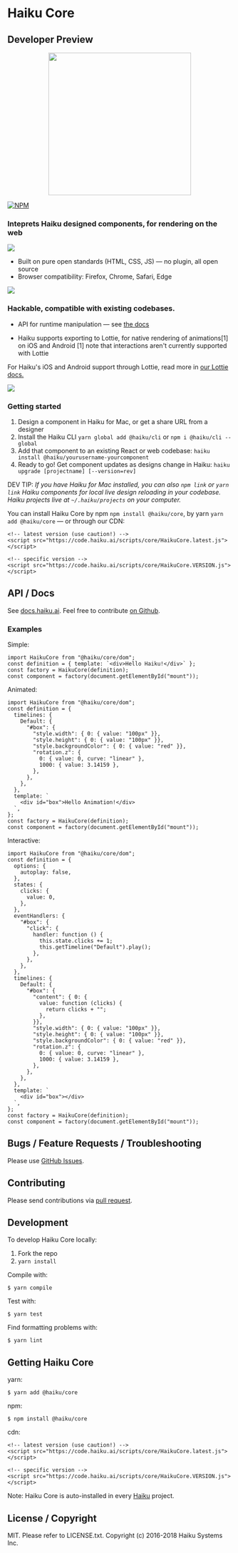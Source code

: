 # Haiku Core
## Developer Preview

<p align="center">
  <img width="320" src="gif-of-animated-or-interactive-haiku-component.gif">
</p>


[![NPM](https://nodei.co/npm/@haiku/core.png)](https://nodei.co/npm/@haiku/core/)


### Inteprets Haiku designed components, for rendering on the web

<img src='visual-of-code-in-ui-out.png' />

- Built on pure open standards (HTML, CSS, JS) — no plugin, all open source
- Browser compatibility: Firefox, Chrome, Safari, Edge

<img src='browser-logos.png' />


### Hackable, compatible with existing codebases.

- API for runtime manipulation — see [the docs](`link`)

- Haiku supports exporting to Lottie, for native rendering of animations[1] on iOS and Android
 [1] note that interactions aren't currently supported with Lottie
 
For Haiku's iOS and Android support through Lottie, read more in [our Lottie docs.](`link`)
 
 <img src='lottie-and-browser-logos.png' />


### Getting started

 1. Design a component in Haiku for Mac, or get a share URL from a designer
 2. Install the Haiku CLI   `yarn global add @haiku/cli` or `npm i @haiku/cli --global`
 3. Add that component to an existing React or web codebase: `haiku install @haiku/yourusername-yourcomponent`
 4. Ready to go!  Get component updates as designs change in Haiku: `haiku upgrade [projectname] [--version=rev]`

DEV TIP:  _If you have Haiku for Mac installed, you can also `npm link` or `yarn link` Haiku components for local live design reloading in your codebase.  Haiku projects live at `~/.haiku/projects` on your computer._
 
You can install Haiku Core by npm `npm install @haiku/core`, by yarn `yarn add @haiku/core` —
or through our CDN:

    <!-- latest version (use caution!) -->
    <script src="https://code.haiku.ai/scripts/core/HaikuCore.latest.js"></script>

    <!-- specific version -->
    <script src="https://code.haiku.ai/scripts/core/HaikuCore.VERSION.js"></script>


## API / Docs

See [docs.haiku.ai](https://docs.haiku.ai).
Feel free to contribute [on Github](https://github.com/HaikuTeam/docs).


### Examples

Simple:

    import HaikuCore from "@haiku/core/dom";
    const definition = { template: `<div>Hello Haiku!</div>` };
    const factory = HaikuCore(definition);
    const component = factory(document.getElementById("mount"));

Animated:

    import HaikuCore from "@haiku/core/dom";
    const definition = {
      timelines: {
        Default: {
          "#box": {
            "style.width": { 0: { value: "100px" }},
            "style.height": { 0: { value: "100px" }},
            "style.backgroundColor": { 0: { value: "red" }},
            "rotation.z": {
              0: { value: 0, curve: "linear" },
              1000: { value: 3.14159 },
            },
          },
        },
      },
      template: `
        <div id="box">Hello Animation!</div>
      `,
    };
    const factory = HaikuCore(definition);
    const component = factory(document.getElementById("mount"));

Interactive:

    import HaikuCore from "@haiku/core/dom";
    const definition = {
      options: {
        autoplay: false,
      },
      states: {
        clicks: {
          value: 0,
        },
      },
      eventHandlers: {
        "#box": {
          "click": {
            handler: function () {
              this.state.clicks += 1;
              this.getTimeline("Default").play();
            },
          },
        },
      },
      timelines: {
        Default: {
          "#box": {
            "content": { 0: { 
              value: function (clicks) {
                return clicks + "";
              },
            }},
            "style.width": { 0: { value: "100px" }},
            "style.height": { 0: { value: "100px" }},
            "style.backgroundColor": { 0: { value: "red" }},
            "rotation.z": {
              0: { value: 0, curve: "linear" },
              1000: { value: 3.14159 },
            },
          },
        },
      },
      template: `
        <div id="box"></div>
      `,
    };
    const factory = HaikuCore(definition);
    const component = factory(document.getElementById("mount"));


## Bugs / Feature Requests / Troubleshooting

Please use [GitHub Issues](https://github.com/HaikuTeam/core/issues).

## Contributing

Please send contributions via [pull request](https://github.com/HaikuTeam/core/pulls).

## Development

To develop Haiku Core locally:

1. Fork the repo
2. `yarn install`

Compile with:

    $ yarn compile

Test with:

    $ yarn test

Find formatting problems with:

    $ yarn lint


## Getting Haiku Core

yarn:

    $ yarn add @haiku/core

npm:

    $ npm install @haiku/core

cdn:

    <!-- latest version (use caution!) -->
    <script src="https://code.haiku.ai/scripts/core/HaikuCore.latest.js"></script>

    <!-- specific version -->
    <script src="https://code.haiku.ai/scripts/core/HaikuCore.VERSION.js"></script>

Note: Haiku Core is auto-installed in every [Haiku](https://haiku.ai) project.

## License / Copyright

MIT. Please refer to LICENSE.txt. Copyright (c) 2016-2018 Haiku Systems Inc.
